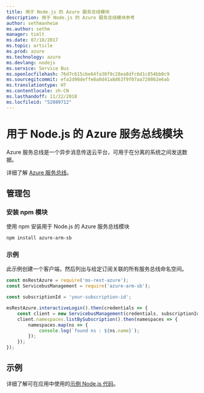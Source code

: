 ```yaml
---
title: 用于 Node.js 的 Azure 服务总线模块
description: 用于 Node.js 的 Azure 服务总线模块参考
author: sethmanheim
ms.author: sethm
manager: timlt
ms.date: 07/18/2017
ms.topic: article
ms.prod: azure
ms.technology: azure
ms.devlang: nodejs
ms.service: Service Bus
ms.openlocfilehash: 76d7c615cbe64fa38f9c28ea8dfc6d1c854bb0c9
ms.sourcegitcommit: efa2d98deffe8a0d41a8d63f9f07aa720862e6ab
ms.translationtype: HT
ms.contentlocale: zh-CN
ms.lasthandoff: 11/22/2018
ms.locfileid: "52089712"
---
```

# <a name="azure-service-bus-modules-for-nodejs"></a>用于 Node.js 的 Azure 服务总线模块

Azure 服务总线是一个异步消息传送云平台，可用于在分离的系统之间发送数据。

详细了解 [Azure 服务总线](https://docs.microsoft.com/azure/service-bus-messaging/service-bus-messaging-overview)。

## <a name="management-package"></a>管理包

### <a name="install-the-npm-module"></a>安装 npm 模块

使用 npm 安装用于 Node.js 的 Azure 服务总线模块

```bash
npm install azure-arm-sb
```

### <a name="example"></a>示例

此示例创建一个客户端，然后列出与给定订阅关联的所有服务总线命名空间。

```javascript
const msRestAzure = require('ms-rest-azure');
const ServicebusManagement = require('azure-arm-sb');

const subscriptionId = 'your-subscription-id';

msRestAzure.interactiveLogin().then(credentials => {
    const client = new ServicebusManagement(credentials, subscriptionId);
    client.namespaces.listBySubscription().then(namespaces => {
        namespaces.map(ns => {
            console.log(`found ns : ${ns.name}`);
        });
    });
});
```

## <a name="samples"></a>示例

详细了解可在应用中使用的[示例 Node.js 代码](https://azure.microsoft.com/resources/samples/?platform=nodejs)。
